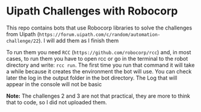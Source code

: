 # Uipath Challenges with Robocorp

This repo contains bots that use Robocorp libraries to solve the challenges from Uipath (`https://forum.uipath.com/c/random/automation-challenge/22`). I will add them as I finish them

To run them you need `RCC` (`https://github.com/robocorp/rcc`) and, in most cases, to run them you have to open rcc or go in the terminal to the robot directory and write: `rcc run`. The first time you run that command it will take a while because it creates the environment the bot will use. You can check later the log in the output folder in the bot directory. The Log that will appear in the console will not be basic

**Note:** The challenges 2 and 3 are not that practical, they are more to think that to code, so I did not uploaded them.


